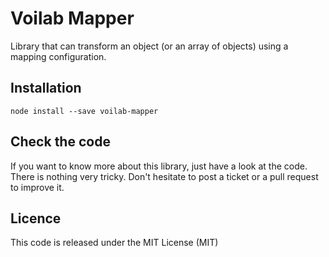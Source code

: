 Voilab Mapper
====================

Library that can transform an object (or an array of objects) using a mapping configuration.

## Installation

```
node install --save voilab-mapper
```

## Check the code

If you want to know more about this library, just have a look at the code. There is nothing very tricky.
Don't hesitate to post a ticket or a pull request to improve it.

## Licence

This code is released under the MIT License (MIT)